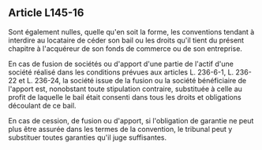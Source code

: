 Article L145-16
----
Sont également nulles, quelle qu'en soit la forme, les conventions tendant à
interdire au locataire de céder son bail ou les droits qu'il tient du présent
chapitre à l'acquéreur de son fonds de commerce ou de son entreprise.

En cas de fusion de sociétés ou d'apport d'une partie de l'actif d'une société
réalisé dans les conditions prévues aux articles L. 236-6-1, L. 236-22 et L.
236-24, la société issue de la fusion ou la société bénéficiaire de l'apport
est, nonobstant toute stipulation contraire, substituée à celle au profit de
laquelle le bail était consenti dans tous les droits et obligations découlant de
ce bail.

En cas de cession, de fusion ou d'apport, si l'obligation de garantie ne peut
plus être assurée dans les termes de la convention, le tribunal peut y
substituer toutes garanties qu'il juge suffisantes.

